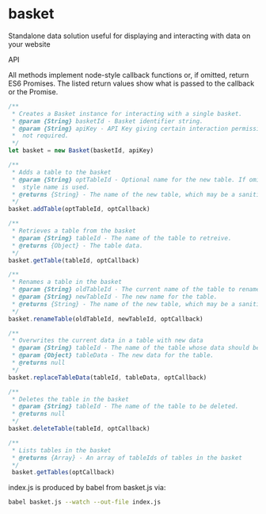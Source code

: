 # basket
Standalone data solution useful for displaying and interacting with data on your website

API

All methods implement node-style callback functions or, if omitted, return ES6 Promises.
The listed return values show what is passed to the callback or the Promise.

```js
/**
 * Creates a Basket instance for interacting with a single basket.
 * @param {String} basketId - Basket identifier string.
 * @param {String} apiKey - API Key giving certain interaction permission. May be null if
 *  not required.
 */
let basket = new Basket(basketId, apiKey)

/**
 * Adds a table to the basket
 * @param {String} optTableId - Optional name for the new table. If omitted, a default 'Table1'
 *  style name is used.
 * @returns {String} - The name of the new table, which may be a sanitized version of the input.
 */
basket.addTable(optTableId, optCallback)

/**
 * Retrieves a table from the basket
 * @param {String} tableId - The name of the table to retreive.
 * @returns {Object} - The table data.
 */
basket.getTable(tableId, optCallback)

/**
 * Renames a table in the basket
 * @param {String} oldTableId - The current name of the table to rename.
 * @param {String} newTableId - The new name for the table.
 * @returns {String} - The name of the new table, which may be a sanitized version of the input.
 */
basket.renameTable(oldTableId, newTableId, optCallback)

/**
 * Overwrites the current data in a table with new data
 * @param {String} tableId - The name of the table whose data should be replaced.
 * @param {Object} tableData - The new data for the table.
 * @returns null
 */
basket.replaceTableData(tableId, tableData, optCallback)

/**
 * Deletes the table in the basket
 * @param {String} tableId - The name of the table to be deleted.
 * @returns null
 */
basket.deleteTable(tableId, optCallback)

/**
 * Lists tables in the basket
 * @returns {Array} - An array of tableIds of tables in the basket
 */
 basket.getTables(optCallback)
```

index.js is produced by babel from basket.js via:
```sh
babel basket.js --watch --out-file index.js
```
